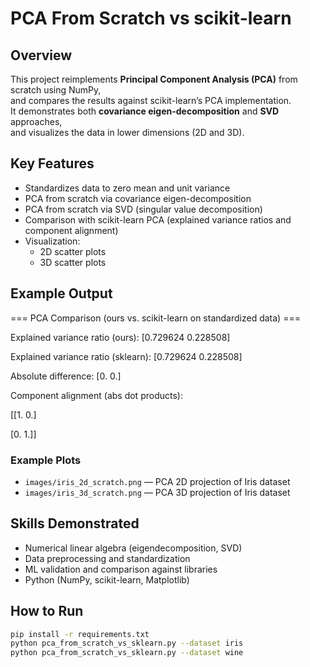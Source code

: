 # PCA From Scratch vs scikit-learn

## Overview
This project reimplements **Principal Component Analysis (PCA)** from scratch using NumPy,  
and compares the results against scikit-learn’s PCA implementation.  
It demonstrates both **covariance eigen-decomposition** and **SVD** approaches,  
and visualizes the data in lower dimensions (2D and 3D).

## Key Features
- Standardizes data to zero mean and unit variance  
- PCA from scratch via covariance eigen-decomposition  
- PCA from scratch via SVD (singular value decomposition)  
- Comparison with scikit-learn PCA (explained variance ratios and component alignment)  
- Visualization:
  - 2D scatter plots  
  - 3D scatter plots  

## Example Output

=== PCA Comparison (ours vs. scikit-learn on standardized data) ===

Explained variance ratio (ours):        [0.729624 0.228508]

Explained variance ratio (sklearn):    [0.729624 0.228508]

Absolute difference:                   [0. 0.]

Component alignment (abs dot products):

[[1. 0.]

 [0. 1.]]

### Example Plots
- `images/iris_2d_scratch.png` — PCA 2D projection of Iris dataset  
- `images/iris_3d_scratch.png` — PCA 3D projection of Iris dataset  

## Skills Demonstrated
- Numerical linear algebra (eigendecomposition, SVD)  
- Data preprocessing and standardization  
- ML validation and comparison against libraries  
- Python (NumPy, scikit-learn, Matplotlib)  

## How to Run
```bash
pip install -r requirements.txt
python pca_from_scratch_vs_sklearn.py --dataset iris
python pca_from_scratch_vs_sklearn.py --dataset wine
